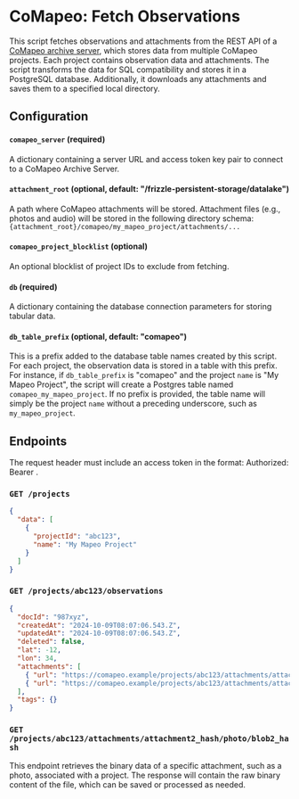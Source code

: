 # CoMapeo: Fetch Observations

This script fetches observations and attachments from the REST API of a [CoMapeo archive server](https://github.com/digidem/comapeo-core/tree/server/src/server), which stores data from multiple CoMapeo projects. Each project contains observation data and attachments. The script transforms the data for SQL compatibility and stores it in a PostgreSQL database. Additionally, it downloads any attachments and saves them to a specified local directory.

## Configuration

#### `comapeo_server` (required)

A dictionary containing a server URL and access token key pair to connect to a CoMapeo Archive Server.

#### `attachment_root` (optional, default: "/frizzle-persistent-storage/datalake")

A path where CoMapeo attachments will be stored. Attachment files (e.g., photos and audio) will be stored in the following directory schema: `{attachment_root}/comapeo/my_mapeo_project/attachments/...`

#### `comapeo_project_blocklist` (optional)

An optional blocklist of project IDs to exclude from fetching.

#### `db` (required)

A dictionary containing the database connection parameters for storing tabular data.

#### `db_table_prefix` (optional, default: "comapeo")

This is a prefix added to the database table names created by this script. For each project, the observation data is stored in a table with this prefix. For instance, if `db_table_prefix` is "comapeo" and the project `name` is "My Mapeo Project", the script will create a Postgres table named `comapeo_my_mapeo_project`. If no prefix is provided, the table name will simply be the project `name` without a preceding underscore, such as `my_mapeo_project`.

## Endpoints

The request header must include an access token in the format: Authorized: Bearer <token>.

### `GET /projects`

```json
{
  "data": [
    {
      "projectId": "abc123",
      "name": "My Mapeo Project"
    }
  ]
}
```

### `GET /projects/abc123/observations`

```json
{
  "docId": "987xyz",
  "createdAt": "2024-10-09T08:07:06.543.Z",
  "updatedAt": "2024-10-09T08:07:06.543.Z",
  "deleted": false,
  "lat": -12,
  "lon": 34,
  "attachments": [
    { "url": "https://comapeo.example/projects/abc123/attachments/attachment1_hash/photo/blob1_hash" },
    { "url": "https://comapeo.example/projects/abc123/attachments/attachment2_hash/photo/blob2_hash" }
  ],
  "tags": {}
}
```

### `GET /projects/abc123/attachments/attachment2_hash/photo/blob2_hash`

This endpoint retrieves the binary data of a specific attachment, such as a photo, associated with a project. The response will contain the raw binary content of the file, which can be saved or processed as needed.